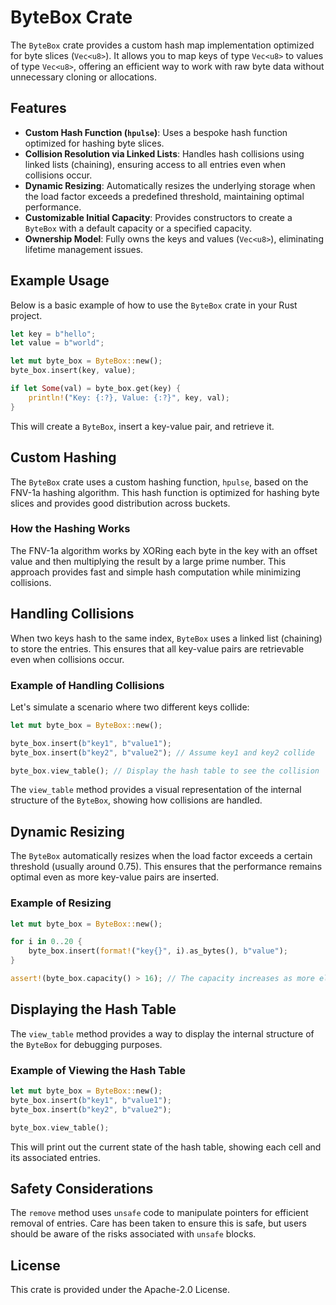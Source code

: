 # ByteBox Crate

The `ByteBox` crate provides a custom hash map implementation optimized for byte slices (`Vec<u8>`). It allows you to map keys of type `Vec<u8>` to values of type `Vec<u8>`, offering an efficient way to work with raw byte data without unnecessary cloning or allocations.

## Features

- **Custom Hash Function (`hpulse`)**: Uses a bespoke hash function optimized for hashing byte slices.
- **Collision Resolution via Linked Lists**: Handles hash collisions using linked lists (chaining), ensuring access to all entries even when collisions occur.
- **Dynamic Resizing**: Automatically resizes the underlying storage when the load factor exceeds a predefined threshold, maintaining optimal performance.
- **Customizable Initial Capacity**: Provides constructors to create a `ByteBox` with a default capacity or a specified capacity.
- **Ownership Model**: Fully owns the keys and values (`Vec<u8>`), eliminating lifetime management issues.

## Example Usage

Below is a basic example of how to use the `ByteBox` crate in your Rust project.

```rust
let key = b"hello";
let value = b"world";

let mut byte_box = ByteBox::new();
byte_box.insert(key, value);

if let Some(val) = byte_box.get(key) {
    println!("Key: {:?}, Value: {:?}", key, val);
}
```

This will create a `ByteBox`, insert a key-value pair, and retrieve it.

## Custom Hashing

The `ByteBox` crate uses a custom hashing function, `hpulse`, based on the FNV-1a hashing algorithm. This hash function is optimized for hashing byte slices and provides good distribution across buckets.

### How the Hashing Works

The FNV-1a algorithm works by XORing each byte in the key with an offset value and then multiplying the result by a large prime number. This approach provides fast and simple hash computation while minimizing collisions.

## Handling Collisions

When two keys hash to the same index, `ByteBox` uses a linked list (chaining) to store the entries. This ensures that all key-value pairs are retrievable even when collisions occur.

### Example of Handling Collisions

Let's simulate a scenario where two different keys collide:

```rust
let mut byte_box = ByteBox::new();

byte_box.insert(b"key1", b"value1");
byte_box.insert(b"key2", b"value2"); // Assume key1 and key2 collide

byte_box.view_table(); // Display the hash table to see the collision
```

The `view_table` method provides a visual representation of the internal structure of the `ByteBox`, showing how collisions are handled.

## Dynamic Resizing

The `ByteBox` automatically resizes when the load factor exceeds a certain threshold (usually around 0.75). This ensures that the performance remains optimal even as more key-value pairs are inserted.

### Example of Resizing

```rust
let mut byte_box = ByteBox::new();

for i in 0..20 {
    byte_box.insert(format!("key{}", i).as_bytes(), b"value");
}

assert!(byte_box.capacity() > 16); // The capacity increases as more elements are added
```

## Displaying the Hash Table

The `view_table` method provides a way to display the internal structure of the `ByteBox` for debugging purposes.

### Example of Viewing the Hash Table

```rust
let mut byte_box = ByteBox::new();
byte_box.insert(b"key1", b"value1");
byte_box.insert(b"key2", b"value2");

byte_box.view_table();
```

This will print out the current state of the hash table, showing each cell and its associated entries.

## Safety Considerations

The `remove` method uses `unsafe` code to manipulate pointers for efficient removal of entries. Care has been taken to ensure this is safe, but users should be aware of the risks associated with `unsafe` blocks.

## License

This crate is provided under the Apache-2.0 License.
